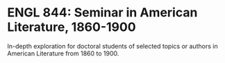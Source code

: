 # ENGL 844: Seminar in American Literature, 1860-1900

In-depth exploration for doctoral students of selected topics or authors in American Literature from 1860 to 1900.